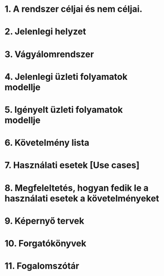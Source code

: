 # 1. A rendszer céljai és nem céljai.
# 2. Jelenlegi helyzet
# 3. Vágyálomrendszer
# 4. Jelenlegi üzleti folyamatok modellje
# 5. Igényelt üzleti folyamatok modellje
# 6. Követelmény lista
# 7. Használati esetek [Use cases]
# 8. Megfeleltetés, hogyan fedik le a használati esetek a követelményeket
# 9. Képernyő tervek
# 10. Forgatókönyvek
# 11. Fogalomszótár
